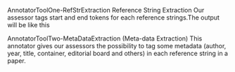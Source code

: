 AnnotatorToolOne-RefStrExtraction
Reference String Extraction Our assessor tags start and end tokens for each reference strings.The output will be like this

AnnotatorToolTwo-MetaDataExtraction
(Meta-data Extraction) This annotator gives our assessors the possibility to tag some metadata (author, year, title, container, editorial board and others) in each reference string in a paper.